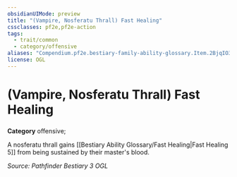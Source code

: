 ```yaml
---
obsidianUIMode: preview
title: "(Vampire, Nosferatu Thrall) Fast Healing"
cssclasses: pf2e,pf2e-action
tags:
  - trait/common
  - category/offensive
aliases: "Compendium.pf2e.bestiary-family-ability-glossary.Item.2BjqIO36k0Y6tgZf"
license: OGL
---
```

# (Vampire, Nosferatu Thrall) Fast Healing

### 

**Category** offensive; 




A nosferatu thrall gains [[Bestiary Ability Glossary/Fast Healing|Fast Healing 5]] from being sustained by their master's blood.

*Source: Pathfinder Bestiary 3*
*OGL*